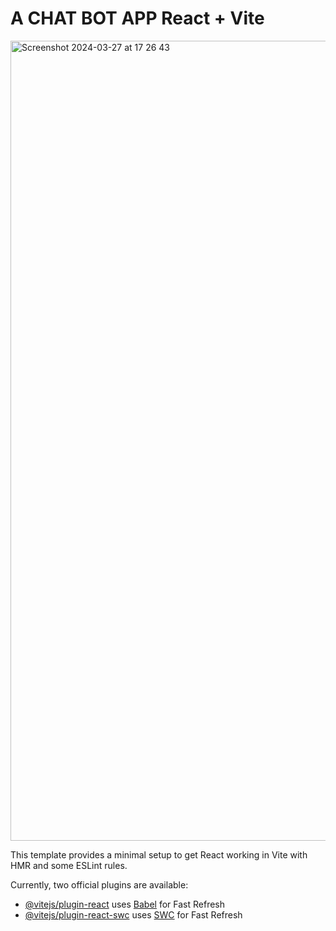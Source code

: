 # A CHAT BOT APP React + Vite

<img width="1280" alt="Screenshot 2024-03-27 at 17 26 43" src="https://github.com/ShubhamKakad3/chatGPT_clone/assets/140693676/4b5c13f0-3712-4bcc-b1f7-30150429b16e">

This template provides a minimal setup to get React working in Vite with HMR and some ESLint rules.

Currently, two official plugins are available:

- [@vitejs/plugin-react](https://github.com/vitejs/vite-plugin-react/blob/main/packages/plugin-react/README.md) uses [Babel](https://babeljs.io/) for Fast Refresh
- [@vitejs/plugin-react-swc](https://github.com/vitejs/vite-plugin-react-swc) uses [SWC](https://swc.rs/) for Fast Refresh
